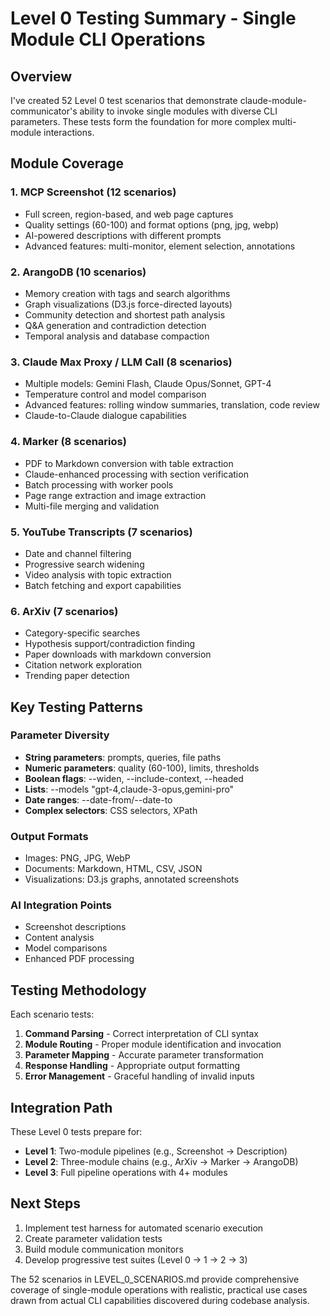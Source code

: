 # Level 0 Testing Summary - Single Module CLI Operations

## Overview

I've created 52 Level 0 test scenarios that demonstrate claude-module-communicator's ability to invoke single modules with diverse CLI parameters. These tests form the foundation for more complex multi-module interactions.

## Module Coverage

### 1. **MCP Screenshot** (12 scenarios)
- Full screen, region-based, and web page captures
- Quality settings (60-100) and format options (png, jpg, webp)
- AI-powered descriptions with different prompts
- Advanced features: multi-monitor, element selection, annotations

### 2. **ArangoDB** (10 scenarios)  
- Memory creation with tags and search algorithms
- Graph visualizations (D3.js force-directed layouts)
- Community detection and shortest path analysis
- Q&A generation and contradiction detection
- Temporal analysis and database compaction

### 3. **Claude Max Proxy / LLM Call** (8 scenarios)
- Multiple models: Gemini Flash, Claude Opus/Sonnet, GPT-4
- Temperature control and model comparison
- Advanced features: rolling window summaries, translation, code review
- Claude-to-Claude dialogue capabilities

### 4. **Marker** (8 scenarios)
- PDF to Markdown conversion with table extraction
- Claude-enhanced processing with section verification
- Batch processing with worker pools
- Page range extraction and image extraction
- Multi-file merging and validation

### 5. **YouTube Transcripts** (7 scenarios)
- Date and channel filtering
- Progressive search widening
- Video analysis with topic extraction
- Batch fetching and export capabilities

### 6. **ArXiv** (7 scenarios)
- Category-specific searches
- Hypothesis support/contradiction finding
- Paper downloads with markdown conversion
- Citation network exploration
- Trending paper detection

## Key Testing Patterns

### Parameter Diversity
- **String parameters**: prompts, queries, file paths
- **Numeric parameters**: quality (60-100), limits, thresholds
- **Boolean flags**: --widen, --include-context, --headed
- **Lists**: --models "gpt-4,claude-3-opus,gemini-pro"
- **Date ranges**: --date-from/--date-to
- **Complex selectors**: CSS selectors, XPath

### Output Formats
- Images: PNG, JPG, WebP
- Documents: Markdown, HTML, CSV, JSON
- Visualizations: D3.js graphs, annotated screenshots

### AI Integration Points
- Screenshot descriptions
- Content analysis
- Model comparisons
- Enhanced PDF processing

## Testing Methodology

Each scenario tests:
1. **Command Parsing** - Correct interpretation of CLI syntax
2. **Module Routing** - Proper module identification and invocation
3. **Parameter Mapping** - Accurate parameter transformation
4. **Response Handling** - Appropriate output formatting
5. **Error Management** - Graceful handling of invalid inputs

## Integration Path

These Level 0 tests prepare for:
- **Level 1**: Two-module pipelines (e.g., Screenshot → Description)
- **Level 2**: Three-module chains (e.g., ArXiv → Marker → ArangoDB)
- **Level 3**: Full pipeline operations with 4+ modules

## Next Steps

1. Implement test harness for automated scenario execution
2. Create parameter validation tests
3. Build module communication monitors
4. Develop progressive test suites (Level 0 → 1 → 2 → 3)

The 52 scenarios in LEVEL_0_SCENARIOS.md provide comprehensive coverage of single-module operations with realistic, practical use cases drawn from actual CLI capabilities discovered during codebase analysis.
